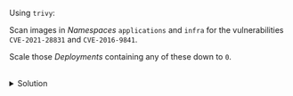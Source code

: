 
Using `trivy`:

Scan images in *Namespaces* `applications` and `infra` for the vulnerabilities `CVE-2021-28831` and `CVE-2016-9841`.

Scale those *Deployments* containing any of these down to `0`.

<br>

<details><summary>Solution</summary>

<br>

First we check the `applications` *Namespace*.

<br>

```
# find images
k -n applications get pod -oyaml | grep image:
```{{exec}}

```
# scan first deployment
trivy image nginx:1.19.1-alpine-perl | grep CVE-2021-28831
trivy image nginx:1.19.1-alpine-perl | grep CVE-2016-9841
```{{exec}}

```
# scan second deployment
trivy image nginx:1.20.2-alpine | grep CVE-2021-28831
trivy image nginx:1.20.2-alpine | grep CVE-2016-9841
```{{exec}}

```
# hit on the first one, so we scale down
k -n applications scale deploy web1 --replicas 0
```{{exec}}

<br>

Next we check the `infra` *Namespace*.

<br>

```
# find images
k -n infra get pod -oyaml | grep image:
```{{exec}}

```
# scan deployment
trivy image httpd:2.4.39-alpine | grep CVE-2021-28831
trivy image httpd:2.4.39-alpine | grep CVE-2016-9841
```{{exec}}

```
# hit, so we scale down
k -n infra scale deploy inf-hjk --replicas 0
```{{exec}}

</details>
